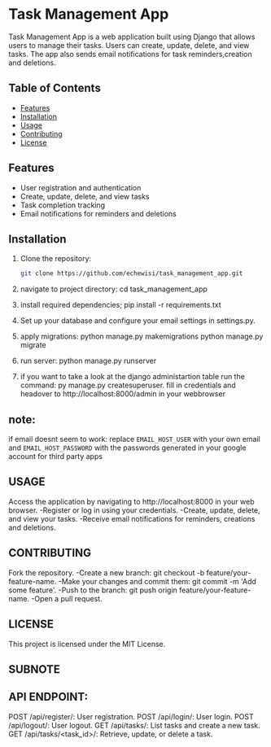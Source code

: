 # Task Management App



Task Management App is a web application built using Django that allows users to manage their tasks. Users can create, update, delete, and view tasks. The app also sends email notifications for task reminders,creation and deletions.

## Table of Contents

- [Features](#features)
- [Installation](#installation)
- [Usage](#usage)
- [Contributing](#contributing)
- [License](#license)

## Features

- User registration and authentication
- Create, update, delete, and view tasks
- Task completion tracking
- Email notifications for reminders and deletions

## Installation

1. Clone the repository:

   ```bash
   git clone https://github.com/echewisi/task_management_app.git
   
2. navigate to project directory:
  cd task_management_app

3. install required dependencies;
     pip install -r requirements.txt
   
4.  Set up your database and configure your email settings in settings.py.

5.  apply migrations:
    python manage.py makemigrations
     python manage.py migrate
    
6. run server:
    python manage.py runserver

7. if you want to take a look at the django administartion table
    run the command: py manage.py createsuperuser.
    fill in credentials and headover to http://localhost:8000/admin in your webbrowser
  


## note: 
if email doesnt seem to work:
replace `EMAIL_HOST_USER` with your own email and `EMAIL_HOST_PASSWORD` with the passwords generated in your google account for third party apps

## USAGE
Access the application by navigating to http://localhost:8000 in your web browser.
-Register or log in using your credentials.
-Create, update, delete, and view your tasks.
-Receive email notifications for reminders, creations and deletions.

## CONTRIBUTING
Fork the repository.
-Create a new branch: git checkout -b feature/your-feature-name.
-Make your changes and commit them: git commit -m 'Add some feature'.
-Push to the branch: git push origin feature/your-feature-name.
-Open a pull request.

## LICENSE
This project is licensed under the MIT License.

## SUBNOTE
## API ENDPOINT:
POST /api/register/: User registration.
POST /api/login/: User login.
POST /api/logout/: User logout.
GET /api/tasks/: List tasks and create a new task.
GET /api/tasks/<task_id>/: Retrieve, update, or delete a task.
   
    
